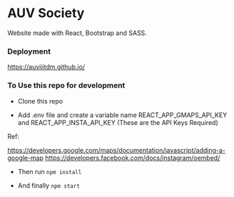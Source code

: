 # AUV Society 

Website made with React, Bootstrap and SASS.

### Deployment

https://auviiitdm.github.io/


### To Use this repo for development

- Clone this repo

- Add .env file and create a variable name REACT_APP_GMAPS_API_KEY and REACT_APP_INSTA_API_KEY (These are the API Keys Required)

Ref: 

https://developers.google.com/maps/documentation/javascript/adding-a-google-map 
https://developers.facebook.com/docs/instagram/oembed/

- Then run <code>npm install</code>

- And finally <code>npm start</code>
